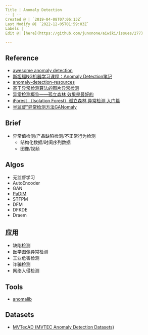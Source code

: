 ```yaml
---
Title | Anomaly Detection
-- | --
Created @ | `2019-04-08T07:06:13Z`
Last Modify @| `2022-12-05T01:59:03Z`
Labels | ``
Edit @| [here](https://github.com/junxnone/aiwiki/issues/277)

---
```

## Reference

- [awesome anomaly detection](https://github.com/hoya012/awesome-anomaly-detection)
- [斯坦福NG机器学习课程：Anomaly Detection笔记](https://www.cnblogs.com/mfrbuaa/p/5219885.html)
- [anomaly-detection-resources](https://github.com/yzhao062/anomaly-detection-resources) 
- [基于异常检测算法的图片异常检测](https://zhuanlan.zhihu.com/p/45266398)
- [异常检测概览——孤立森林 效果是最好的](https://www.cnblogs.com/bonelee/p/7776711.html)
- [iForest （Isolation Forest）孤立森林 异常检测 入门篇](https://www.jianshu.com/p/5af3c66e0410)
- [半监督”异常检测方法GANomaly](https://zhuanlan.zhihu.com/p/47832951) 

## Brief
- 异常值检测/产品缺陷检测/不正常行为检测
  - 结构化数据/时间序列数据
  - 图像/视频

## Algos

- 无监督学习
- AutoEncoder
- GAN
- [PaDiM](/PaDiM)
- STFPM
- DFM
- DFKDE
- Draem



## 应用
- 缺陷检测
- 医学图像异常检测
- 工业危害检测
- 诈骗检测
- 网络入侵检测

## Tools
- [anomalib](https://github.com/openvinotoolkit/anomalib)

## Datasets
- [MVTecAD (MVTEC Anomaly Detection Datasets)](https://www.mvtec.com/company/research/datasets/mvtec-ad/)


